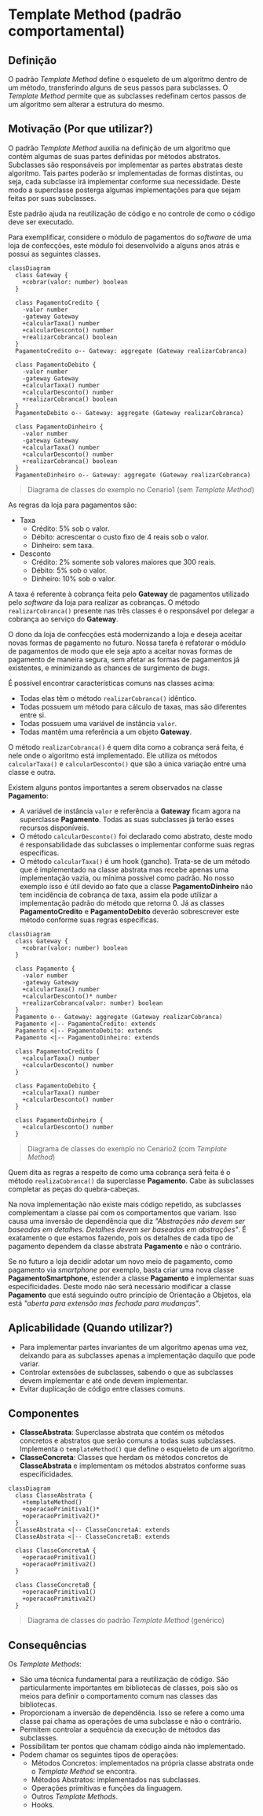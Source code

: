 # Template Method (padrão comportamental)

## Definição

O padrão _Template Method_ define o esqueleto de um algoritmo dentro de um método, transferindo alguns de seus passos para subclasses. O _Template Method_ permite que as subclasses redefinam certos passos de um algoritmo sem alterar a estrutura do mesmo.

## Motivação (Por que utilizar?)

O padrão _Template Method_ auxilia na definição de um algoritmo que contém algumas de suas partes definidas por métodos abstratos. Subclasses são responsáveis por implementar as partes abstratas deste algoritmo. Tais partes poderão sr implementadas de formas distintas, ou seja, cada subclasse irá implementar conforme sua necessidade. Deste modo a superclasse posterga algumas implementações para que sejam feitas por suas subclasses.

Este padrão ajuda na reutilização de código e no controle de como o código deve ser executado.

Para exemplificar, considere o módulo de pagamentos do _software_ de uma loja de confecções, este módulo foi desenvolvido a alguns anos atrás e possui as seguintes classes.

```mermaid
classDiagram
  class Gateway {
    +cobrar(valor: number) boolean
  }

  class PagamentoCredito {
    -valor number
    -gateway Gateway
    +calcularTaxa() number
    +calcularDesconto() number
    +realizarCobranca() boolean
  }
  PagamentoCredito o-- Gateway: aggregate (Gateway realizarCobranca)

  class PagamentoDebito {
    -valor number
    -gateway Gateway
    +calcularTaxa() number
    +calcularDesconto() number
    +realizarCobranca() boolean
  }
  PagamentoDebito o-- Gateway: aggregate (Gateway realizarCobranca)

  class PagamentoDinheiro {
    -valor number
    -gateway Gateway
    +calcularTaxa() number
    +calcularDesconto() number
    +realizarCobranca() boolean
  }
  PagamentoDinheiro o-- Gateway: aggregate (Gateway realizarCobranca)
```

> Diagrama de classes do exemplo no Cenario1 (sem _Template Method_)

As regras da loja para pagamentos são:

- Taxa
  - Crédito: 5% sob o valor.
  - Débito: acrescentar o custo fixo de 4 reais sob o valor.
  - Dinheiro: sem taxa.
- Desconto
  - Crédito: 2% somente sob valores maiores que 300 reais.
  - Débito: 5% sob o valor.
  - Dinheiro: 10% sob o valor.

A taxa é referente à cobrança feita pelo **Gateway** de pagamentos utilizado pelo _software_ da loja para realizar as cobranças. O método `realizarCobranca()` presente nas três classes é o responsável por delegar a cobrança ao serviço do **Gateway**.

O dono da loja de confecções está modernizando a loja e deseja aceitar novas formas de pagamento no futuro. Nossa tarefa é refatorar o módulo de pagamentos de modo que ele seja apto a aceitar novas formas de pagamento de maneira segura, sem afetar as formas de pagamentos já existentes, e minimizando as chances de surgimento de _bugs_.

É possível encontrar características comuns nas classes acima:

- Todas elas têm o método `realizarCobranca()` idêntico.
- Todas possuem um método para cálculo de taxas, mas são diferentes entre si.
- Todas possuem uma variável de instância `valor`.
- Todas mantêm uma referência a um objeto **Gateway**.

O método `realizarCobranca()` é quem dita como a cobrança será feita, é nele onde o algoritmo está implementado. Ele utiliza os métodos `calcularTaxa()` e `calcularDesconto()` que são a única variação entre uma classe e outra.

Existem alguns pontos importantes a serem observados na classe **Pagamento**:

- A variável de instância `valor` e referência a **Gateway** ficam agora na superclasse **Pagamento**. Todas as suas subclasses já terão esses recursos disponíveis.
- O método `calcularDesconto()` foi declarado como abstrato, deste modo é responsabilidade das subclasses o implementar conforme suas regras específicas.
- O método `calcularTaxa()` é um hook (gancho). Trata-se de um método que é implementado na classe abstrata mas recebe apenas uma implementação vazia, ou mínima possível como padrão. No nosso exemplo isso é útil devido ao fato que a classe **PagamentoDinheiro** não tem incidência de cobrança de taxa, assim ela pode utilizar a implementação padrão do método que retorna 0. Já as classes **PagamentoCredito** e **PagamentoDebito** deverão sobrescrever este método conforme suas regras específicas.

```mermaid
classDiagram
  class Gateway {
    +cobrar(valor: number) boolean
  }

  class Pagamento {
    -valor number
    -gateway Gateway
    +calcularTaxa() number
    +calcularDesconto()* number
    +realizarCobranca(valor: number) boolean
  }
  Pagamento o-- Gateway: aggregate (Gateway realizarCobranca)
  Pagamento <|-- PagamentoCredito: extends
  Pagamento <|-- PagamentoDebito: extends
  Pagamento <|-- PagamentoDinheiro: extends

  class PagamentoCredito {
    +calcularTaxa() number
    +calcularDesconto() number
  }

  class PagamentoDebito {
    +calcularTaxa() number
    +calcularDesconto() number
  }

  class PagamentoDinheiro {
    +calcularDesconto() number
  }
```

> Diagrama de classes do exemplo no Cenario2 (com _Template Method_)

Quem dita as regras a respeito de como uma cobrança será feita é o método `realizaCobranca()` da superclasse **Pagamento**. Cabe às subclasses completar as peças do quebra-cabeças.

Na nova implementação não existe mais código repetido, as subclasses complementam a classe pai com os comportamentos que variam. Isso causa uma inversão de dependência que diz _"Abstrações não devem ser baseadas em detalhes. Detalhes devem ser baseados em abstrações"_. É exatamente o que estamos fazendo, pois os detalhes de cada tipo de pagamento dependem da classe abstrata **Pagamento** e não o contrário.

Se no futuro a loja decidir adotar um novo meio de pagamento, como pagamento via _smartphone_ por exemplo, basta criar uma nova classe **PagamentoSmartphone**, estender a classe **Pagamento** e implementar suas especificidades. Deste modo não será necessário modificar a classe **Pagamento** que está seguindo outro princípio de Orientação a Objetos, ela está _"aberta para extensão mas fechada para mudanças"_.

## Aplicabilidade (Quando utilizar?)

- Para implementar partes invariantes de um algoritmo apenas uma vez, deixando para as subclasses apenas a implementação daquilo que pode variar.
- Controlar extensões de subclasses, sabendo o que as subclasses devem implementar e até onde devem implementar.
- Evitar duplicação de código entre classes comuns.

## Componentes

- **ClasseAbstrata**: Superclasse abstrata que contém os métodos concretos e abstratos que serão comuns a todas suas subclasses. Implementa o `templateMethod()` que define o esqueleto de um algoritmo.
- **ClasseConcreta**: Classes que herdam os métodos concretos de **ClasseAbstrata** e implementam os métodos abstratos conforme suas especificidades.

```mermaid
classDiagram
  class ClasseAbstrata {
    +templateMethod()
    +operacaoPrimitiva1()*
    +operacaoPrimitiva2()*
  }
  ClasseAbstrata <|-- ClasseConcretaA: extends
  ClasseAbstrata <|-- ClasseConcretaB: extends

  class ClasseConcretaA {
    +operacaoPrimitiva1()
    +operacaoPrimitiva2()
  }

  class ClasseConcretaB {
    +operacaoPrimitiva1()
    +operacaoPrimitiva2()
  }
```

> Diagrama de classes do padrão _Template Method_ (genérico)

## Consequências

Os _Template Methods_:

- São uma técnica fundamental para a reutilização de código. São particularmente importantes em bibliotecas de classes, pois são os meios para definir o comportamento comum nas classes das bibliotecas.
- Proporcionam a inversão de dependência. Isso se refere a como uma classe pai chama as operações de uma subclasse e não o contrário.
- Permitem controlar a sequência da execução de métodos das subclasses.
- Possibilitam ter pontos que chamam código ainda não implementado.
- Podem chamar os seguintes tipos de operações:
  - Métodos Concretos: implementados na própria classe abstrata onde o _Template Method_ se encontra.
  - Métodos Abstratos: implementados nas subclasses.
  - Operações primitivas e funções da linguagem.
  - Outros _Template Methods_.
  - Hooks.
